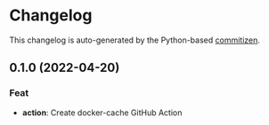# Changelog

This changelog is auto-generated by the Python-based
[commitizen](https://commitizen-tools.github.io/commitizen).

## 0.1.0 (2022-04-20)

### Feat

- **action**: Create docker-cache GitHub Action
